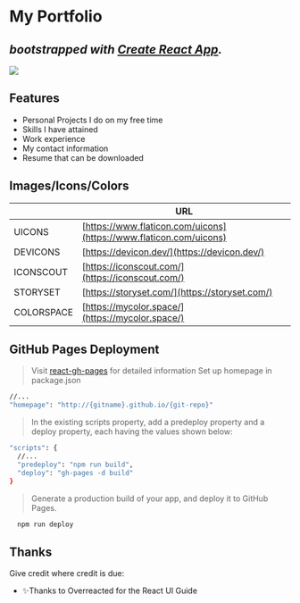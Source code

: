 # My Portfolio 
## _bootstrapped with [Create React App](https://github.com/facebook/create-react-app)._
[![](https://img.icons8.com/color/96/000000/domain--v1.png)](https://noneelprasad.github.io/folio/)

## Features

- Personal Projects I do on my free time 
- Skills I have attained
- Work experience 
- My contact information
- Resume that can be downloaded

## Images/Icons/Colors 
|  | URL |
| ------ | ------ |
| UICONS | [https://www.flaticon.com/uicons](https://www.flaticon.com/uicons) |
| DEVICONS | [https://devicon.dev/](https://devicon.dev/) |
| ICONSCOUT | [https://iconscout.com/](https://iconscout.com/) |
| STORYSET | [https://storyset.com/](https://storyset.com/) |
| COLORSPACE  | [https://mycolor.space/](https://mycolor.space/) |

## GitHub Pages Deployment
> Visit [react-gh-pages](https://github.com/gitname/react-gh-pages) for detailed information
> Set up homepage in package.json 
```sh
//...
"homepage": "http://{gitname}.github.io/{git-repo}"
```
> In the existing scripts property, add a predeploy property and a deploy property, each having the values shown below:
```sh
"scripts": {
  //...
  "predeploy": "npm run build",
  "deploy": "gh-pages -d build"
}
```
> Generate a production build of your app, and deploy it to GitHub Pages.
```sh
  npm run deploy
```

## Thanks
Give credit where credit is due:

- ✨Thanks to Overreacted for the React UI Guide

